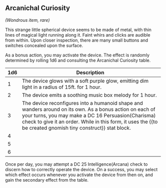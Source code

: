 ## Arcanichal Curiosity
*(Wondrous item, rare)*

This strange little spherical device seems to be made of metal, with thin lines of magical light running along it. Faint whirs and clicks are audible from within. Upon closer inspection, there are many small buttons and switches concealed upon the surface.

As a bonus action, you may activate the device. The effect is randomly determined by rolling 1d6 and consulting the Arcanichal Curiosity table.

| 1d6| Description |
| --- | ------ |
| 1 | The device glows with a soft purple glow, emitting dim light in a radius of 15ft. for 1 hour. | You may increase the light to bright in a 15ft. radius and dim for 15ft. beyond that, or turn it off and on for the duration |
| 2 | The device emits a soothing music box melody for 1 hour. | You may control the volume, or turn the song off and on for the duration. |
| 3 | The device reconfigures into a humanoid shape and wanders around on its own. As a bonus action on each of your turns, you may make a DC 16 Persuasion(Charisma) check to give it an order. While in this form, it uses the {{to be created gnomish tiny construct}} stat block. | The construct takes orders readily, no longer requiring a check. | 
| 4 |   |
| 5 |   |
| 6 |   |

Once per day, you may attempt a DC 25 Intelligence(Arcana) check to discern how to correctly operate the device. On a success, you may select which effect occurs whenever you activate the device from then on, and gain the secondary effect from the table.
